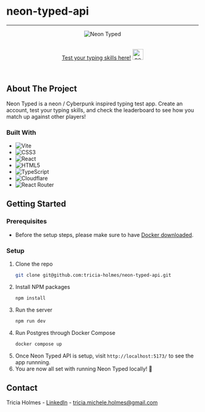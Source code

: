 # neon-typed-api

<!-- PROJECT LOGO -->
---

  <div align="center">
  <img  src="https://user-images.githubusercontent.com/108706408/211006885-eef42824-04d6-470b-9c8d-0f8fb77caf06.png" alt="Neon Typed" />
</div>
<br />
<p align="center">
<a href="https://neontyped.io/">Test your typing skills here!</a> <img height="28" src="https://user-images.githubusercontent.com/108706408/211006994-9cb9b0c3-fb26-4d5d-a3c2-c23034ff9d6c.png" alt="neon thunderbolt" />
</p>
<br />



<!-- ABOUT THE PROJECT -->
## About The Project

Neon Typed is a  neon / Cyberpunk inspired typing test app. Create an account, test your typing skills, and check the leaderboard to see how you match up against other players!


### Built With

* ![Vite][Vite]
* ![CSS3][CSS3]
* ![React][React.js]
* ![HTML5][HTML5]
* ![TypeScript][TypeScript]
* ![Cloudflare][Cloudflare]
* ![React Router][React Router]





<!-- GETTING STARTED -->
## Getting Started

### Prerequisites
* Before the setup steps, please make sure to have [Docker downloaded](https://docs.docker.com/get-docker/).

### Setup
1. Clone the repo
   ```sh
   git clone git@github.com:tricia-holmes/neon-typed-api.git
   ```
2. Install NPM packages
   ```sh
   npm install
   ```
3. Run the server
   ```sh
   npm run dev
   ```
4. Run Postgres through Docker Compose
   ```sh
   docker compose up
   ```
5. Once Neon Typed API is setup, visit `http://localhost:5173/` to see the app runnning.
6. You are now all set with running Neon Typed locally! 🎉



<!-- CONTACT -->
## Contact

Tricia Holmes - [LinkedIn](https://www.linkedin.com/in/triciaholmes/) - tricia.michele.holmes@gmail.com




<!-- MARKDOWN LINKS & IMAGES -->
<!-- https://www.markdownguide.org/basic-syntax/#reference-style-links -->
[Cloudflare]: https://img.shields.io/badge/Cloudflare-F38020?style=for-the-badge&logo=Cloudflare&logoColor=white
[Vite]: https://img.shields.io/badge/vite-%23646CFF.svg?style=for-the-badge&logo=vite&logoColor=white
[TypeScript]: https://img.shields.io/badge/typescript-%23007ACC.svg?style=for-the-badge&logo=typescript&logoColor=white
[HTML5]: https://img.shields.io/badge/html5-%23E34F26.svg?style=for-the-badge&logo=html5&logoColor=white
[React.js]: https://img.shields.io/badge/React-20232A?style=for-the-badge&logo=react&logoColor=61DAFB
[CSS3]: https://img.shields.io/badge/css3-%231572B6.svg?style=for-the-badge&logo=css3&logoColor=white
[React Router]: https://img.shields.io/badge/React_Router-CA4245?style=for-the-badge&logo=react-router&logoColor=white
